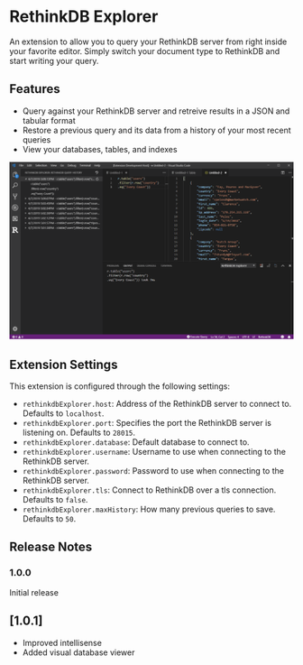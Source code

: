 # RethinkDB Explorer

An extension to allow you to query your RethinkDB server from right inside your favorite editor. Simply switch your document type to RethinkDB and start writing your query.

## Features

- Query against your RethinkDB server and retreive results in a JSON and tabular format
- Restore a previous query and its data from a history of your most recent queries
- View your databases, tables, and indexes

![RethinkDB Explorer](extension.gif)

## Extension Settings

This extension is configured through the following settings:

- `rethinkdbExplorer.host`: Address of the RethinkDB server to connect to. Defaults to `localhost`.
- `rethinkdbExplorer.port`: Specifies the port the RethinkDB server is listening on. Defaults to `28015`.
- `rethinkdbExplorer.database`: Default database to connect to.
- `rethinkdbExplorer.username`: Username to use when connecting to the RethinkDB server.
- `rethinkdbExplorer.password`: Password to use when connecting to the RethinkDB server.
- `rethinkdbExplorer.tls`: Connect to RethinkDB over a tls connection. Defaults to `false`.
- `rethinkdbExplorer.maxHistory`: How many previous queries to save. Defaults to `50`.

## Release Notes

### 1.0.0

Initial release

## [1.0.1]

- Improved intellisense
- Added visual database viewer
